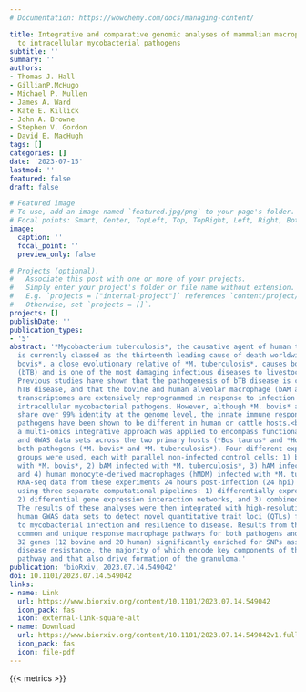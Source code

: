 ```yaml
---
# Documentation: https://wowchemy.com/docs/managing-content/

title: Integrative and comparative genomic analyses of mammalian macrophage responses
  to intracellular mycobacterial pathogens
subtitle: ''
summary: ''
authors:
- Thomas J. Hall
- GillianP.McHugo
- Michael P. Mullen
- James A. Ward
- Kate E. Killick
- John A. Browne
- Stephen V. Gordon
- David E. MacHugh
tags: []
categories: []
date: '2023-07-15'
lastmod: ''
featured: false
draft: false

# Featured image
# To use, add an image named `featured.jpg/png` to your page's folder.
# Focal points: Smart, Center, TopLeft, Top, TopRight, Left, Right, BottomLeft, Bottom, BottomRight.
image:
  caption: ''
  focal_point: ''
  preview_only: false

# Projects (optional).
#   Associate this post with one or more of your projects.
#   Simply enter your project's folder or file name without extension.
#   E.g. `projects = ["internal-project"]` references `content/project/deep-learning/index.md`.
#   Otherwise, set `projects = []`.
projects: []
publishDate: ''
publication_types:
- '5'
abstract: '*Mycobacterium tuberculosis*, the causative agent of human tuberculosis (hTB),
  is currently classed as the thirteenth leading cause of death worldwide. *Mycobacterium
  bovis*, a close evolutionary relative of *M. tuberculosis*, causes bovine tuberculosis
  (bTB) and is one of the most damaging infectious diseases to livestock agriculture.
  Previous studies have shown that the pathogenesis of bTB disease is comparable to
  hTB disease, and that the bovine and human alveolar macrophage (bAM and hAM, respectively)
  transcriptomes are extensively reprogrammed in response to infection with these
  intracellular mycobacterial pathogens. However, although *M. bovis* and *M. tuberculosis*
  share over 99% identity at the genome level, the innate immune responses to these
  pathogens have been shown to be different in human or cattle hosts.<br><br>In this study,
  a multi-omics integrative approach was applied to encompass functional genomics
  and GWAS data sets across the two primary hosts (*Bos taurus* and *Homo sapiens*) and
  both pathogens (*M. bovis* and *M. tuberculosis*). Four different experimental infection
  groups were used, each with parallel non-infected control cells: 1) bAM infected
  with *M. bovis*, 2) bAM infected with *M. tuberculosis*, 3) hAM infected with *M. tuberculosis*,
  and 4) human monocyte-derived macrophages (hMDM) infected with *M. tuberculosis*.
  RNA-seq data from these experiments 24 hours post-infection (24 hpi) was analysed
  using three separate computational pipelines: 1) differentially expressed genes,
  2) differential gene expression interaction networks, and 3) combined pathway analysis.
  The results of these analyses were then integrated with high-resolution bovine and
  human GWAS data sets to detect novel quantitative trait loci (QTLs) for resistance
  to mycobacterial infection and resilience to disease. Results from this study revealed
  common and unique response macrophage pathways for both pathogens and identified
  32 genes (12 bovine and 20 human) significantly enriched for SNPs associated with
  disease resistance, the majority of which encode key components of the NF-κB signalling
  pathway and that also drive formation of the granuloma.'
publication: 'bioRxiv, 2023.07.14.549042'
doi: 10.1101/2023.07.14.549042
links:
- name: Link
  url: https://www.biorxiv.org/content/10.1101/2023.07.14.549042
  icon_pack: fas
  icon: external-link-square-alt
- name: Download
  url: https://www.biorxiv.org/content/10.1101/2023.07.14.549042v1.full.pdf
  icon_pack: fas
  icon: file-pdf
---
```

{{< metrics >}}